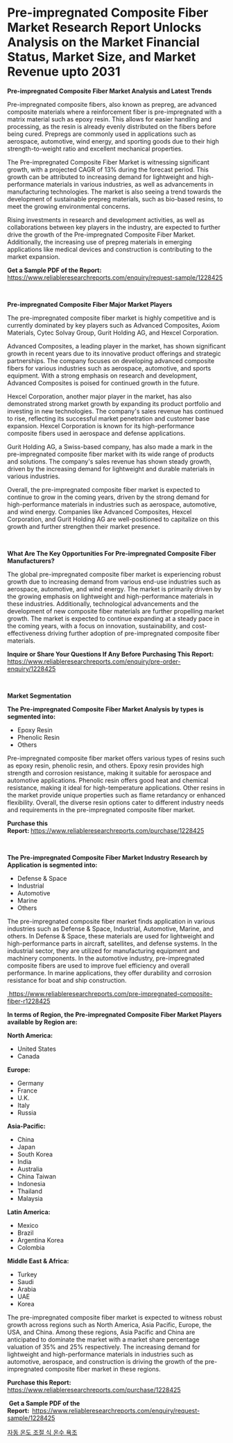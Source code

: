 <p><h1>Pre-impregnated Composite Fiber Market Research Report Unlocks Analysis on the Market Financial Status, Market Size, and Market Revenue upto 2031</h1></p><p><strong>Pre-impregnated Composite Fiber Market Analysis and Latest Trends</strong></p>
<p><p>Pre-impregnated composite fibers, also known as prepreg, are advanced composite materials where a reinforcement fiber is pre-impregnated with a matrix material such as epoxy resin. This allows for easier handling and processing, as the resin is already evenly distributed on the fibers before being cured. Prepregs are commonly used in applications such as aerospace, automotive, wind energy, and sporting goods due to their high strength-to-weight ratio and excellent mechanical properties.</p><p>The Pre-impregnated Composite Fiber Market is witnessing significant growth, with a projected CAGR of 13% during the forecast period. This growth can be attributed to increasing demand for lightweight and high-performance materials in various industries, as well as advancements in manufacturing technologies. The market is also seeing a trend towards the development of sustainable prepreg materials, such as bio-based resins, to meet the growing environmental concerns.</p><p>Rising investments in research and development activities, as well as collaborations between key players in the industry, are expected to further drive the growth of the Pre-impregnated Composite Fiber Market. Additionally, the increasing use of prepreg materials in emerging applications like medical devices and construction is contributing to the market expansion.</p></p>
<p><strong>Get a Sample PDF of the Report:&nbsp;</strong> <a href="https://www.reliableresearchreports.com/enquiry/request-sample/1228425">https://www.reliableresearchreports.com/enquiry/request-sample/1228425</a></p>
<p>&nbsp;</p>
<p><strong>Pre-impregnated Composite Fiber Major Market Players</strong></p>
<p><p>The pre-impregnated composite fiber market is highly competitive and is currently dominated by key players such as Advanced Composites, Axiom Materials, Cytec Solvay Group, Gurit Holding AG, and Hexcel Corporation. </p><p>Advanced Composites, a leading player in the market, has shown significant growth in recent years due to its innovative product offerings and strategic partnerships. The company focuses on developing advanced composite fibers for various industries such as aerospace, automotive, and sports equipment. With a strong emphasis on research and development, Advanced Composites is poised for continued growth in the future.</p><p>Hexcel Corporation, another major player in the market, has also demonstrated strong market growth by expanding its product portfolio and investing in new technologies. The company's sales revenue has continued to rise, reflecting its successful market penetration and customer base expansion. Hexcel Corporation is known for its high-performance composite fibers used in aerospace and defense applications.</p><p>Gurit Holding AG, a Swiss-based company, has also made a mark in the pre-impregnated composite fiber market with its wide range of products and solutions. The company's sales revenue has shown steady growth, driven by the increasing demand for lightweight and durable materials in various industries.</p><p>Overall, the pre-impregnated composite fiber market is expected to continue to grow in the coming years, driven by the strong demand for high-performance materials in industries such as aerospace, automotive, and wind energy. Companies like Advanced Composites, Hexcel Corporation, and Gurit Holding AG are well-positioned to capitalize on this growth and further strengthen their market presence.</p></p>
<p>&nbsp;</p>
<p><strong>What Are The Key Opportunities For Pre-impregnated Composite Fiber Manufacturers?</strong></p>
<p><p>The global pre-impregnated composite fiber market is experiencing robust growth due to increasing demand from various end-use industries such as aerospace, automotive, and wind energy. The market is primarily driven by the growing emphasis on lightweight and high-performance materials in these industries. Additionally, technological advancements and the development of new composite fiber materials are further propelling market growth. The market is expected to continue expanding at a steady pace in the coming years, with a focus on innovation, sustainability, and cost-effectiveness driving further adoption of pre-impregnated composite fiber materials.</p></p>
<p><strong>Inquire or Share Your Questions If Any Before Purchasing This Report:</strong> <a href="https://www.reliableresearchreports.com/enquiry/pre-order-enquiry/1228425">https://www.reliableresearchreports.com/enquiry/pre-order-enquiry/1228425</a></p>
<p>&nbsp;</p>
<p><strong>Market Segmentation</strong></p>
<p><strong>The Pre-impregnated Composite Fiber Market Analysis by types is segmented into:</strong></p>
<p><ul><li>Epoxy Resin</li><li>Phenolic Resin</li><li>Others</li></ul></p>
<p><p>Pre-impregnated composite fiber market offers various types of resins such as epoxy resin, phenolic resin, and others. Epoxy resin provides high strength and corrosion resistance, making it suitable for aerospace and automotive applications. Phenolic resin offers good heat and chemical resistance, making it ideal for high-temperature applications. Other resins in the market provide unique properties such as flame retardancy or enhanced flexibility. Overall, the diverse resin options cater to different industry needs and requirements in the pre-impregnated composite fiber market.</p></p>
<p><strong>Purchase this Report:&nbsp;</strong><a href="https://www.reliableresearchreports.com/purchase/1228425">https://www.reliableresearchreports.com/purchase/1228425</a></p>
<p>&nbsp;</p>
<p><strong>The Pre-impregnated Composite Fiber Market Industry Research by Application is segmented into:</strong></p>
<p><ul><li>Defense & Space</li><li>Industrial</li><li>Automotive</li><li>Marine</li><li>Others</li></ul></p>
<p><p>The pre-impregnated composite fiber market finds application in various industries such as Defense & Space, Industrial, Automotive, Marine, and others. In Defense & Space, these materials are used for lightweight and high-performance parts in aircraft, satellites, and defense systems. In the industrial sector, they are utilized for manufacturing equipment and machinery components. In the automotive industry, pre-impregnated composite fibers are used to improve fuel efficiency and overall performance. In marine applications, they offer durability and corrosion resistance for boat and ship construction.</p></p>
<p><a href="https://www.reliableresearchreports.com/pre-impregnated-composite-fiber-r1228425">&nbsp;https://www.reliableresearchreports.com/pre-impregnated-composite-fiber-r1228425</a></p>
<p><strong>In terms of Region, the Pre-impregnated Composite Fiber Market Players available by Region are:</strong></p>
<p>
    <p> <strong> North America: </strong>
        <ul>
            <li>United States</li>
            <li>Canada</li>
        </ul>
        </p> 
    <p> <strong> Europe: </strong>
        <ul>
            <li>Germany</li>
            <li>France</li>
            <li>U.K.</li>
            <li>Italy</li>
            <li>Russia</li>
        </ul>
        </p> 
    <p> <strong> Asia-Pacific: </strong>
        <ul>
            <li>China</li>
            <li>Japan</li>
            <li>South Korea</li>
            <li>India</li>
            <li>Australia</li>
            <li>China Taiwan</li>
            <li>Indonesia</li>
            <li>Thailand</li>
            <li>Malaysia</li>
        </ul>
        </p> 
    <p> <strong> Latin America: </strong>
        <ul>
            <li>Mexico</li>
            <li>Brazil</li>
            <li>Argentina Korea</li>
            <li>Colombia</li>
        </ul>
        </p> 
    <p> <strong> Middle East & Africa: </strong>
        <ul>
            <li>Turkey</li>
            <li>Saudi</li>
            <li>Arabia</li>
            <li>UAE</li>
            <li>Korea</li>
        </ul>
    </p>
    </p>
<p><p>The pre-impregnated composite fiber market is expected to witness robust growth across regions such as North America, Asia Pacific, Europe, the USA, and China. Among these regions, Asia Pacific and China are anticipated to dominate the market with a market share percentage valuation of 35% and 25% respectively. The increasing demand for lightweight and high-performance materials in industries such as automotive, aerospace, and construction is driving the growth of the pre-impregnated composite fiber market in these regions.</p></p>
<p><strong>Purchase this Report: </strong><a href="https://www.reliableresearchreports.com/purchase/1228425">https://www.reliableresearchreports.com/purchase/1228425</a></p>
<p>&nbsp;<strong>Get a Sample PDF of the Report:&nbsp;&nbsp;</strong><a href="https://www.reliableresearchreports.com/enquiry/request-sample/1228425">https://www.reliableresearchreports.com/enquiry/request-sample/1228425</a></p>
<p><strong></strong></p>
<p><p><a href="https://github.com/hasanrajibul387/Market-Research-Report-List-1/blob/main/1053071143256.md">자동 온도 조절 식 온수 욕조</a></p></p>